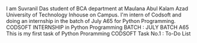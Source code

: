 I am Suvranil Das student of BCA department at Maulana Abul Kalam Azad University of Technology Inhouse on Campus. I'm intern of Codsoft and doing an internship in the batch of July A65 for Python Programming. 
CODSOFT INTERNSHIP in Python Programming
BATCH : JULY BATCH A65
This is my first task of Python Proramming
CODSOFT Task No.1 : To-Do List
